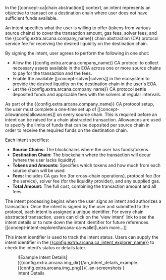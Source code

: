 In the [[concept-ca|chain abstraction]] context, an intent represents an objective to transact on a destination chain where user does not have sufficient funds available. 

An intent specifies what the user is willing to offer (tokens from various source chains) to cover the transaction amount, gas fees, solver fees, and the {{config.extra.arcana.company_name}} chain abstraction (CA) protocol service fee for receiving the desired liquidity on the destination chain.

By signing the intent, user agrees to perform the following in one shot:

* Allow the {{config.extra.arcana.company_name}} CA protocol to collect necessary assets available in the EOA across one or more source chains to pay for the transaction and the fees.
* Enable the available [[concept-solver|solvers]] in the ecosystem to provide the desired liquidity on the destination chain in the user's EOA.
* Let the {{config.extra.arcana.company_name}} CA protocol settle deposited funds and applicable fees with the solvers at regular intervals.

As part of the {{config.extra.arcana.company_name}} CA protocol setup, the user must complete a one-time set up of [[concept-allowances|allowances]] on every source chain. This is required before an intent can be raised for a chain abstracted transaction. Allowances are used to specify the limits of funds that can be deposited per source chain in order to receive the required funds on the destination chain.

Each intent specifies:

* **Source Chains:** The blockchains where the user has funds/tokens.
* **Destination Chain:** The blockchain where the transaction will occur (where the user lacks liquidity).
* **Tokens and Amounts:** Specifies which tokens and how much from each source chain will be used.
* **Fees:** Includes CA gas fee (for cross-chain operations), protocol fee (for the service), solver fee (for the liquidity provider), and any supplied gas.
* **Total Amount:** The full cost, combining the transaction amount and all fees.

The intent processing begins when the user signs an intent and authorizes a transaction. Once the intent is signed by the user and submitted to the protocol, each intent is assigned a unique identifier. For every chain abstracted transaction, users can click on the 'view intent' link to see the intent details or to note down the intent identifier for future references. [[concept-intent-explorer#arcana-ca-wallet|Learn more...]]

This intent identifier is used to track the intent status. Users can supply the intent identifier in the [{{config.extra.arcana.ca_intent_explorer_name}}]({{config.extra.arcana.ca_intent_explorer}}]) to check the intent’s status or details later. 

<figure markdown="span">
    ![Example Intent Details]({{config.extra.arcana.img_dir}}/an_intent_details_example.{{config.extra.arcana.img_png}}){ .an-screenshots }
    <figcaption>Intent Details</figcaption>
</figure>

